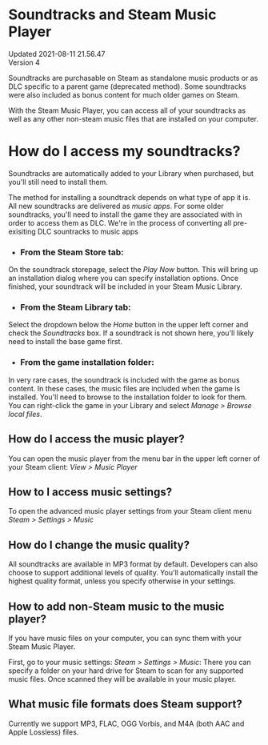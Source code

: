 # Soundtracks and Steam Music Player
Updated 2021-08-11 21.56.47  
Version 4  

Soundtracks are purchasable on Steam as standalone music products or as DLC specific to a parent game (deprecated method). Some soundtracks were also included as bonus content for much older games on Steam.  
  
With the Steam Music Player, you can access all of your soundtracks as well as any other non-steam music files that are installed on your computer.  
  
  
# How do I access my soundtracks?
Soundtracks are automatically added to your Library when purchased, but you'll still need to install them.  
  
The method for installing a soundtrack depends on what type of app it is. All new soundtracks are delivered as *music apps*. For some older soundtracks, you'll need to install the game they are associated with in order to access them as DLC. We're in the process of converting all pre-exisiting DLC sountracks to music apps  

* ### From the Steam Store tab:
  
On the soundtrack storepage, select the *Play Now* button. This will bring up an installation dialog where you can specify installation options. Once finished, your soundtrack will be included in your Steam Music Library.
* ### From the Steam Library tab:
  
Select the dropdown below the *Home* button in the upper left corner and check the *Soundtracks* box. If a soundtrack is not shown here, you'll likely need to install the base game first.
* ### From the game installation folder:
  
In very rare cases, the soundtrack is included with the game as bonus content. In these cases, the music files are included when the game is installed. You'll need to browse to the installation folder to look for them. You can right-click the game in your Library and select *Manage > Browse local files*.

    
  
## How do I access the music player?
You can open the music player from the menu bar in the upper left corner of your Steam client: *View > Music Player*    
  
  
## How to I access music settings?
To open the advanced music player settings from your Steam client menu *Steam > Settings > Music*  
  
  
## How do I change the music quality?
All soundtracks are available in MP3 format by default. Developers can also choose to support additional levels of quality. You'll automatically install the highest quality format, unless you specify otherwise in your settings.  
  
  
## How to add non-Steam music to the music player?
If you have music files on your computer, you can sync them with your Steam Music Player.  
  
First, go to your music settings: *Steam > Settings > Music*: There you can specify a folder on your hard drive for Steam to scan for any supported music files. Once scanned they will be available in your music player.  
  
  
## What music file formats does Steam support?
Currently we support MP3, FLAC, OGG Vorbis, and M4A (both AAC and Apple Lossless) files.